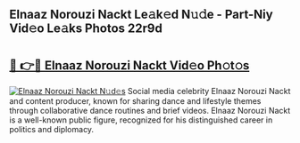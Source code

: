 ## Elnaaz Norouzi Nackt Le𝚊k𝚎d N𝚞𝚍e - Part-Niy Vid𝚎o Le𝚊ks Photos 22r9d

# <h2><a href="http://fb02fkd.evod.top/?m=Elnaaz+Norouzi+Nackt">🔗 👉🔴 Elnaaz Norouzi Nackt Vid𝚎o Ph𝚘t𝚘s</a></h2>

[![Elnaaz Norouzi Nackt N𝚞d𝚎s](https://i.imgur.com/8V9OHl7.gif)](http://fb02fkd.evod.top/?m=Elnaaz+Norouzi+Nackt)
Social media celebrity Elnaaz Norouzi Nackt and content producer, known for sharing dance and lifestyle themes through collaborative dance routines and brief videos. Elnaaz Norouzi Nackt is a well-known public figure, recognized for his distinguished career in politics and diplomacy. 
